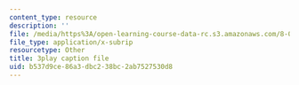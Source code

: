 ```yaml
---
content_type: resource
description: ''
file: /media/https%3A/open-learning-course-data-rc.s3.amazonaws.com/8-04-quantum-physics-i-spring-2016/b537d9ce86a3dbc238bc2ab7527530d8_Mh8vUEStCQ8.srt
file_type: application/x-subrip
resourcetype: Other
title: 3play caption file
uid: b537d9ce-86a3-dbc2-38bc-2ab7527530d8
---
```

